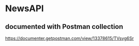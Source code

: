 # NewsAPI

## documented with Postman collection
https://documenter.getpostman.com/view/13378615/TVsvg6Sr
